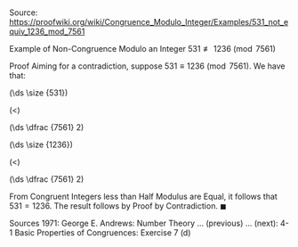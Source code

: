 # 

Source: https://proofwiki.org/wiki/Congruence_Modulo_Integer/Examples/531_not_equiv_1236_mod_7561

Example of Non-Congruence Modulo an Integer
$531 \not \equiv 1236 \pmod {7561}$


Proof
Aiming for a contradiction, suppose $531 \equiv 1236 \pmod {7561}$.
We have that:














\(\ds \size {531}\)

\(<\)







\(\ds \dfrac {7561} 2\)




















\(\ds \size {1236}\)

\(<\)







\(\ds \dfrac {7561} 2\)









From Congruent Integers less than Half Modulus are Equal, it follows that $531 = 1236$.
The result follows by Proof by Contradiction.
$\blacksquare$


Sources
1971: George E. Andrews: Number Theory ... (previous) ... (next): $\text {4-1}$ Basic Properties of Congruences: Exercise $7 \ \text{(d)}$




